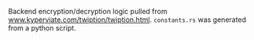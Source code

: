 Backend encryption/decryption logic pulled from www.kyperviate.com/twiption/twiption.html. `constants.rs` was generated from a python script.
